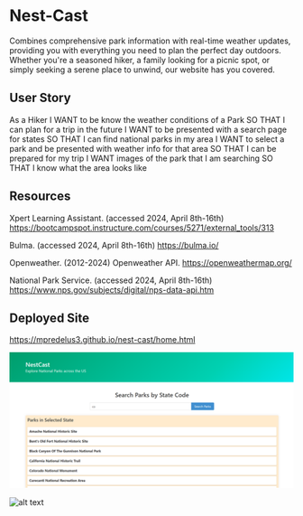 # Nest-Cast
Combines comprehensive park information with real-time weather updates, providing you with everything you need to plan the perfect day outdoors. Whether you're a seasoned hiker, a family looking for a picnic spot, or simply seeking a serene place to unwind, our website has you covered.

## User Story
As a Hiker
I WANT to be know the weather conditions of a Park
SO THAT I can plan for a trip in the future
I WANT to be presented with a search page for states
SO THAT I can find national parks in my area
I WANT to select a park and be presented with weather info for that area
SO THAT I can be prepared for my trip
I WANT images of the park that I am searching
SO THAT I know what the area looks like

## Resources

Xpert Learning Assistant. (accessed 2024, April 8th-16th) https://bootcampspot.instructure.com/courses/5271/external_tools/313

Bulma. (accessed 2024, April 8th-16th) https://bulma.io/

Openweather. (2012-2024) Openweather API. https://openweathermap.org/

National Park Service. (accessed 2024, April 8th-16th) https://www.nps.gov/subjects/digital/nps-data-api.htm

## Deployed Site

https://mpredelus3.github.io/nest-cast/home.html

![alt text](./assets/image.png)

![alt text](./assets/NestCast.png)